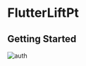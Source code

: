# FlutterLiftPt

## Getting Started

![auth](https://postfiles.pstatic.net/MjAyMzEyMDdfMTQx/MDAxNzAxOTI4MTY1ODkz.CUjoqNueyP7xebFEQWzfRjJUd6Md0D7quNkznq5n9qQg.Bmna6l5KRi6VEVO5sz6gahr1mqvCCxNBxLEsujyAJQkg.PNG.umm0714/auth.png?type=w966)
